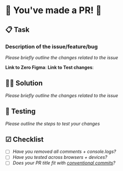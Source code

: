 # 🎉 You've made a PR! 🎉

## 📋 Task

### Description of the issue/feature/bug

_Please briefly outline the changes related to the issue_

**Link to Zero Figma**:
**Link to Test changes**:

## 👩‍🏭 Solution

_Please briefly outline the changes related to the issue_

## 🧪 Testing

_Please outline the steps to test your changes_

## ☑ Checklist

- [ ] _Have you removed all comments + console.logs?_
- [ ] _Have you tested across browsers + devices?_
- [ ] _Does your PR title fit with [conventional commits](https://www.conventionalcommits.org/en/v1.0.0/)?_
